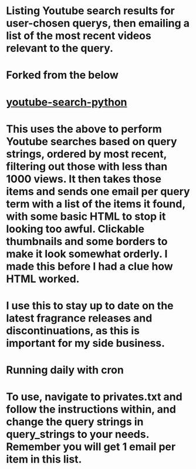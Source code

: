 # Listing Youtube search results for user-chosen querys, then emailing a list of the most recent videos relevant to the query. 

# Forked from the below
# [youtube-search-python](https://github.com/alexmercerind/youtube-search-python)

# This uses the above to perform Youtube searches based on query strings, ordered by most recent, filtering out those with less than 1000 views. It then takes those items and sends one email per query term with a list of the items it found, with some basic HTML to stop it looking too awful. Clickable thumbnails and some borders to make it look somewhat orderly. I made this before I had a clue how HTML worked.

# I use this to stay up to date on the latest fragrance releases and discontinuations, as this is important for my side business.

# Running daily with cron 

#

# To use, navigate to privates.txt and follow the instructions within, and change the query strings in query_strings to your needs. Remember you will get 1 email per item in this list.
